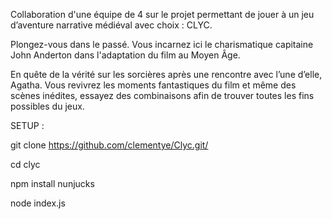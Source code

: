 Collaboration d'une équipe de 4 sur le projet permettant de jouer à un jeu d’aventure narrative médiéval avec choix : CLYC.

Plongez-vous dans le passé. Vous incarnez ici le charismatique capitaine John Anderton dans l'adaptation du film au Moyen Âge.

En quête de la vérité sur les sorcières après une rencontre avec l’une d’elle, Agatha. Vous revivrez les moments fantastiques du film et même des scènes inédites, essayez des combinaisons afin de trouver toutes les fins possibles du jeux.


SETUP :

git clone https://github.com/clementye/Clyc.git/

cd clyc

npm install nunjucks

node index.js
